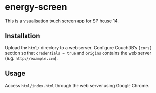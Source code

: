 energy-screen
=============

This is a visualisation touch screen app for SP house 14.


Installation
------------

Upload the `html/` directory to a web server. Configure CouchDB’s
`[cors]` section so that `credentials = true` and `origins` contains
the web server (e.g. `http://example.com`).


Usage
-----

Access `html/index.html` through the web server using Google Chrome.
